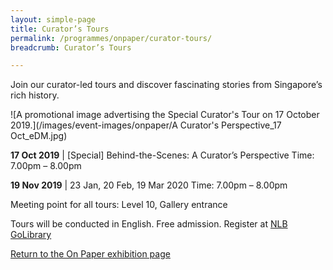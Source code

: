 ```yaml
---
layout: simple-page
title: Curator’s Tours
permalink: /programmes/onpaper/curator-tours/
breadcrumb: Curator’s Tours

---
```


Join our curator-led tours and discover fascinating stories from Singapore’s rich history.

![A promotional image advertising the Special Curator's Tour on 17 October 2019.](/images/event-images/onpaper/A Curator's Perspective_17 Oct_eDM.jpg)

__17 Oct 2019__ | &#91;Special&#93; Behind-the-Scenes: A Curator’s Perspective
Time: 7.00pm – 8.00pm

__19 Nov 2019__ | 23 Jan, 20 Feb, 19 Mar 2020
Time: 7.00pm – 8.00pm

Meeting point for all tours: Level 10, Gallery entrance

Tours will be conducted in English.
Free admission. Register at [NLB GoLibrary](www.nlb.gov.sg/golibrary)

[Return to the On Paper exhibition page](/exhibitions/past-exhibitions/onpaper/)
